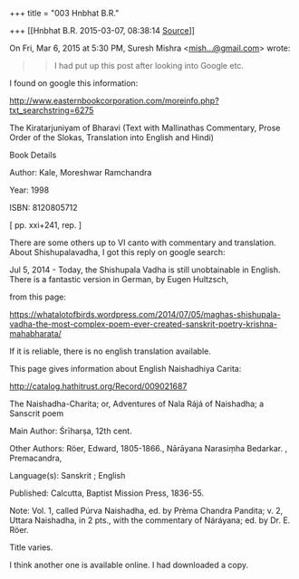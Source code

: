 +++
title = "003 Hnbhat B.R."

+++
[[Hnbhat B.R.	2015-03-07, 08:38:14 [Source](https://groups.google.com/g/samskrita/c/fWCrBPlcx_4)]]



On Fri, Mar 6, 2015 at 5:30 PM, Suresh Mishra \<[mish...@gmail.com]()\> wrote:  

> 
> > 
> >   
> > 
> > I had put up this post after looking into Google etc.  
>   
> > 

  

I found on google this information:

  

<http://www.easternbookcorporation.com/moreinfo.php?txt_searchstring=6275>  

The Kiratarjuniyam of Bharavi (Text with Mallinathas Commentary, Prose Order of the Slokas, Translation into English and Hindi)

  

 Book Details

  

Author: Kale, Moreshwar Ramchandra

Year: 1998

ISBN: 8120805712

\[ pp. xxi+241, rep. \]

  

There are some others up to VI canto with commentary and translation. About Shishupalavadha, I got this reply on google search:

  

Jul 5, 2014 - Today, the Shishupala Vadha is still unobtainable in English. There is a fantastic version in German, by Eugen Hultzsch,  

  

from this page:

  

<https://whatalotofbirds.wordpress.com/2014/07/05/maghas-shishupala-vadha-the-most-complex-poem-ever-created-sanskrit-poetry-krishna-mahabharata/>  

  

If it is reliable, there is no english translation available.

  

This page gives information about English Naishadhiya Carita:

  

<http://catalog.hathitrust.org/Record/009021687>  

  

The Naishadha-Charita; or, Adventures of Nala Rájá of Naishadha; a Sanscrit poem  

  

Main Author: Śrīharṣa, 12th cent.

Other Authors: Röer, Edward, 1805-1866., Nārāyana Narasiṃha Bedarkar. , Premacandra,

Language(s): Sanskrit ; English

Published: Calcutta, Baptist Mission Press, 1836-55.

Note: Vol. 1, called Púrva Naishadha, ed. by Prèma Chandra Pandita; v. 2, Uttara Naishadha, in 2 pts., with the commentary of Náráyana; ed. by Dr. E. Röer.

Title varies.

  

I think another one is available online. I had downloaded a copy.

  

  

  

  

  


